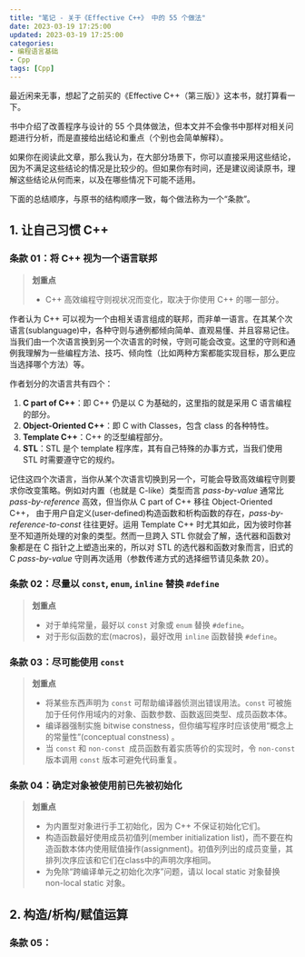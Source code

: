 ```yaml
---
title: "笔记 - 关于《Effective C++》 中的 55 个做法"
date: 2023-03-19 17:25:00
updated: 2023-03-19 17:25:00
categories:
- 编程语言基础
- Cpp
tags: [Cpp]
---
```




最近闲来无事，想起了之前买的《Effective C++（第三版）》这本书，就打算看一下。

书中介绍了改善程序与设计的 55 个具体做法，但本文并不会像书中那样对相关问题进行分析，而是直接给出结论和重点（个别也会简单解释）。

如果你在阅读此文章，那么我认为，在大部分场景下，你可以直接采用这些结论，因为不满足这些结论的情况是比较少的。但如果你有时间，还是建议阅读原书，理解这些结论从何而来，以及在哪些情况下可能不适用。

下面的总结顺序，与原书的结构顺序一致，每个做法称为一个“条款”。



## 1. 让自己习惯 C++

### 条款 01：将 C++ 视为一个语言联邦



> **划重点**
>
>* C++ 高效编程守则视状况而变化，取决于你使用 C++ 的哪一部分。



作者认为 C++ 可以视为一个由相关语言组成的联邦，而非单一语言。在其某个次语言(sublanguage)中，各种守则与通例都倾向简单、直观易懂、并且容易记住。当我们由一个次语言换到另一个次语言的时候，守则可能会改变。这里的守则和通例我理解为一些编程方法、技巧、倾向性（比如两种方案都能实现目标，那么更应当选择哪个方法）等。

作者划分的次语言共有四个：

1. **C part of C++**：即 C++ 仍是以 C 为基础的，这里指的就是采用 C 语言编程的部分。
2. **Object-Oriented C++**：即 C with Classes，包含 class 的各种特性。
3. **Template C++**：C++ 的泛型编程部分。
4. **STL**：STL 是个 template 程序库，其有自己特殊的办事方式，当我们使用 STL 时需要遵守它的规约。



记住这四个次语言，当你从某个次语言切换到另一个，可能会导致高效编程守则要求你改变策略。例如对内置（也就是 C-like）类型而言 *pass-by-value* 通常比 *pass-by-reference* 高效，但当你从 C part of C++ 移往 Object-Oriented C++， 由于用户自定义(user-defined)构造函数和析构函数的存在，*pass-by-reference-to-const* 往往更好。运用 Template C++ 时尤其如此，因为彼时你甚至不知道所处理的对象的类型。然而一旦跨入 STL 你就会了解，迭代器和函数对象都是在 C 指针之上塑造出来的，所以对 STL 的选代器和函数对象而言，旧式的 C *pass-by-value* 守则再次适用（参数传递方式的选择细节请见条款 20）。





### 条款 02：尽量以 `const`, `enum`, `inline` 替换 `#define`



>**划重点**
>
>* 对于单纯常量，最好以 `const` 对象或 `enum` 替换 `#define`。
>* 对于形似函数的宏(macros)，最好改用 `inline` 函数替换 `#define`。









### 条款 03：尽可能使用 `const`



>**划重点**
>
>* 将某些东西声明为 `const` 可帮助编译器侦测出错误用法。`const` 可被施加于任何作用域内的对象、函数参数、函数返回类型、成员函数本体。
>* 编译器强制实施 bitwise constness，但你编写程序时应该使用“概念上的常量性”(conceptual constness) 。
>* 当 `const` 和 `non-const `成员函数有着实质等价的实现时，令 `non-const` 版本调用 `const` 版本可避免代码重复。





### 条款 04：确定对象被使用前已先被初始化



> **划重点**
>
> * 为内置型对象进行手工初始化，因为 C++ 不保证初始化它们。
> * 构造函数最好使用成员初值列(member initialization list)，而不要在构造函数本体内使用赋值操作(assignment)。初值列列出的成员变量，其排列次序应该和它们在class中的声明次序相同。
> * 为免除“跨编译单元之初始化次序”问题，请以 local static 对象替换 non-local static 对象。



## 2. 构造/析构/赋值运算

### 条款 05：
